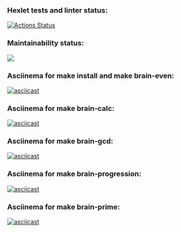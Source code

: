 ### Hexlet tests and linter status:
[![Actions Status](https://github.com/daniileontev/php-project-45/workflows/hexlet-check/badge.svg)](https://github.com/daniileontev/php-project-45/actions)

### Maintainability status:
<a href="https://codeclimate.com/github/daniileontev/php-project-45/maintainability"><img src="https://api.codeclimate.com/v1/badges/004b960bf776efafceae/maintainability" /></a>
### Asciinema for make install and make brain-even:
[![asciicast](https://asciinema.org/a/Ykxyfp7XsGVfH5RfxSTs0n3GM.svg)](https://asciinema.org/a/Ykxyfp7XsGVfH5RfxSTs0n3GM)
### Asciinema for make brain-calc:
[![asciicast](https://asciinema.org/a/m4IL2U9duoGdK7rqvOYjceazH.svg)](https://asciinema.org/a/m4IL2U9duoGdK7rqvOYjceazH)
### Asciinema for make brain-gcd:
[![asciicast](https://asciinema.org/a/VxFjM39O5YFPIEdeRazkesylZ.svg)](https://asciinema.org/a/VxFjM39O5YFPIEdeRazkesylZ)
### Asciinema for make brain-progression: 
[![asciicast](https://asciinema.org/a/kabpDNvTBcMIaMvNhpG2M5DTg.svg)](https://asciinema.org/a/kabpDNvTBcMIaMvNhpG2M5DTg)
### Asciinema for make brain-prime:
[![asciicast](https://asciinema.org/a/cZHcDHlGI4x3FZYo0YBpktv31.svg)](https://asciinema.org/a/cZHcDHlGI4x3FZYo0YBpktv31)

